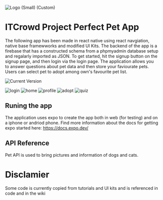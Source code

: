 ![Logo (Small) (Custom)](https://user-images.githubusercontent.com/75866626/137254111-101c6467-142a-4ada-907e-54cdf6a37cea.jpg)

# ITCrowd Project Perfect Pet App 



The following app has been made in react native using react navgiation, native base framewworks and modified UI Kits. 
The backend of the app is a firebase that has a constructed schema from a phpmyadmin database setup and regalarly imported as JSON. 
To get started, hit the signup button on the signup page, and then login via the login page. The application allows you to answer
questions about pet data and then store your faviourate pets. Users can select pet to adopt among own's favourite pet list. 

![Current Version](https://cdn.discordapp.com/attachments/828399486019174444/895774078454087700/Screen_Shot_2021-10-08_at_6.45.58_am.png)

![login](https://user-images.githubusercontent.com/75866626/137260148-f8b89382-6d9e-45d0-98ce-1a0d64892ac6.png)
![home](https://user-images.githubusercontent.com/75866626/137260172-38fcf17d-ddf1-4cc8-b917-8b83af5cc116.png)
![profile ](https://user-images.githubusercontent.com/75866626/137260191-ebb02b74-854c-44a8-a6f8-e12f62154647.png)
![adopt](https://user-images.githubusercontent.com/75866626/137260223-9664a1a7-ab10-4c92-8e6c-4ad43c4b0900.png)
![quiz](https://user-images.githubusercontent.com/75866626/137260277-b1de180a-2a4f-4914-85ca-894628f943fb.png)


## Runing the app 
The application uses expo to create the app both in web (for testing) and on a iphone or andriod phone. 
Find more information about the docs for getting expo started here: https://docs.expo.dev/

## API Reference
Pet API is used to bring pictures and information of dogs and cats. 

# Disclamier

Some code is currently copied from tutorials and UI kits and is referenced in code and in the wiki 
